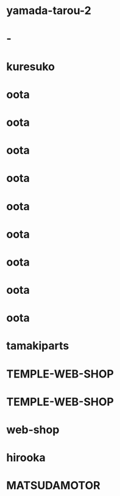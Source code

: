 # yamada-tarou-2
# -
# kuresuko
# oota
# oota
# oota
# oota
# oota
# oota
# oota
# oota
# oota
# tamakiparts
# TEMPLE-WEB-SHOP
# TEMPLE-WEB-SHOP
# web-shop
# hirooka
# MATSUDAMOTOR
